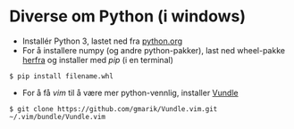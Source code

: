 # Diverse om Python (i windows)

- Installér Python 3, lastet ned fra [python.org](http://python.org/downloads)
- For å installere numpy (og andre python-pakker), last ned wheel-pakke [herfra](http://www.lfd.uci.edu/~gohlke/pythonlibs/) og installer med *pip* (i en terminal)
```
$ pip install filename.whl
```
- For å få *vim* til å være mer python-vennlig, installer [Vundle](https://realpython.com/blog/python/vim-and-python-a-match-made-in-heaven/#vim-extensions)
```
$ git clone https://github.com/gmarik/Vundle.vim.git ~/.vim/bundle/Vundle.vim
```

